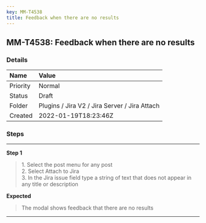 ```yaml
---
key: MM-T4538
title: Feedback when there are no results
---
```


## MM-T4538: Feedback when there are no results

### Details

| Name     | Value                                         |
| :------- | :-------------------------------------------- |
| Priority | Normal                                        |
| Status   | Draft                                         |
| Folder   | Plugins / Jira V2 / Jira Server / Jira Attach |
| Created  | 2022-01-19T18:23:46Z                          |

### Steps

<hr/>

**Step 1**

> <article>1. Select the post menu for any post<br />2. Select Attach to Jira<br />3. In the Jira issue field type a string of text that does not appear in any title or description</article>

**Expected**

> <article>The modal shows feedback that there are no results</article>

<hr/>
